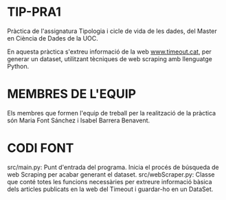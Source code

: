 # TIP-PRA1

Pràctica de l'assignatura Tipologia i cicle de vida de les dades, del Master en Ciència de Dades de la UOC.

En aquesta pràctica s'extreu informació de la web www.timeout.cat, per generar un dataset, utilitzant tècniques de web scraping amb llenguatge Python. 

# MEMBRES DE L'EQUIP

Els membres que formen l'equip de treball per la realització de la pràctica són Maria Font Sánchez i Isabel Barrera Benavent.

# CODI FONT

src/main.py: Punt d'entrada del programa. Inicia el procés de búsqueda de web Scraping per acabar generant el dataset.
src/webScraper.py: Classe que conté totes les funcions necessàries per extreure informació bàsica dels articles publicats en la web del Timeout i guardar-ho en un DataSet.
